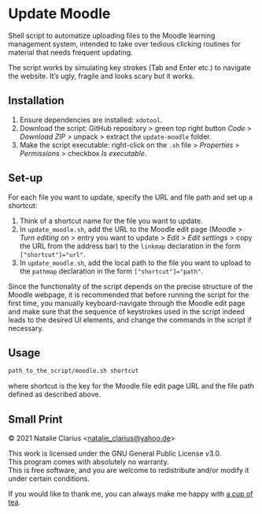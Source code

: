 # Update Moodle

Shell script to automatize uploading files to the Moodle learning management system, intended to take over tedious clicking routines for material that needs frequent updating.

The script works by simulating key strokes (Tab and Enter etc.) to navigate the website. It’s ugly, fragile and looks scary but it works.



## Installation

1. Ensure dependencies are installed: `xdotool`.
2. Download the script: GitHub repository > green top right button *Code* > *Download ZIP* > unpack > extract the `update-moodle` folder.
3. Make the script executable: right-click on the `.sh` file > *Properties* > *Permissions* > checkbox *Is executable*.



## Set-up

For each file you want to update, specify the URL and file path and set up a shortcut:

1. Think of a shortcut name for the file you want to update.
2. In `update_moodle.sh`, add the URL to the Moodle edit page (Moodle > *Turn editing on* > entry you want to update > *Edit* > *Edit settings* > copy the URL from the address bar) to  the `linkmap` declaration in the form `["shortcut"]="url"`.
3. In `update_moodle.sh`, add the local path to the file you want to upload to the `pathmap` declaration in the form `["shortcut"]="path"`.

Since the functionality of the script depends on the precise structure of the Moodle webpage, it is recommended that before running the script for the first time, you manually keyboard-navigate through the Moodle edit page and make sure that the sequence of keystrokes used in the script indeed leads to the desired UI  elements, and change the commands in the script if necessary.



## Usage

```bash
path_to_the_script/moodle.sh shortcut
```

where shortcut is the key for the Moodle file edit page URL and the file path defined as described above.



## Small Print

© 2021 Natalie Clarius \<natalie_clarius@yahoo.de\>

This work is licensed under the GNU General Public License v3.0.  
This program comes with absolutely no warranty.  
This is free software, and you are welcome to redistribute and/or modify it under certain conditions.  

If you would like to thank me, you can always make me happy with [a cup of tea](https://www.buymeacoffee.com/nclarius).

